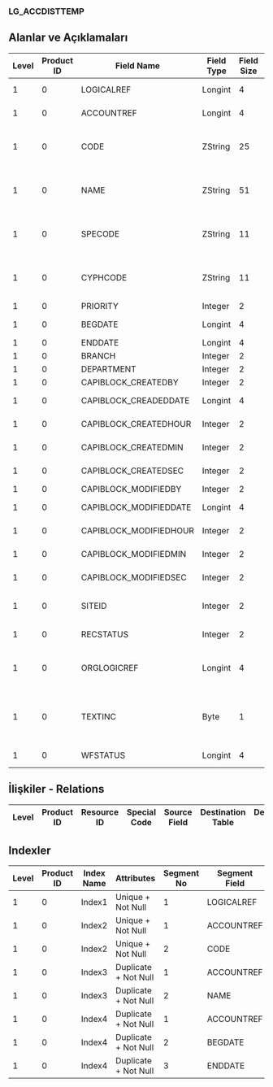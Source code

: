 ### LG_ACCDISTTEMP

## Alanlar ve Açıklamaları

**Level**|**Product ID**|**Field Name**|**Field Type**|**Field Size**|**Field Offset**|**Türkçe Açıklama**|**Expression**
-----|-----|-----|-----|-----|-----|-----|-----
1|0|LOGICALREF|Longint|4|0|Logical Reference|Logical Reference
1|0|ACCOUNTREF|Longint|4|4|EMUHACC LOGICALREF|EMUHACC LOGICALREF
1|0|CODE|ZString|25|8|Genel Muh. Dağıtım Şablonu Kodu|G/L Distribution Template Code
1|0|NAME|ZString|51|33|Genel Muh. Dağıtım Şablonu Açıklaması|G/L Distribution Template Description
1|0|SPECODE|ZString|11|84|Genel Muh. Dağıtım Şablonu Özel Kodu|G/L Distribution Template Aux. Code
1|0|CYPHCODE|ZString|11|95|Genel Muh. Dağıtım Şablonu Yetki Kodu|G/L Distribution Template Auth. Code
1|0|PRIORITY|Integer|2|106|Öncelik|Priority
1|0|BEGDATE|Longint|4|108|Başlangıç tarihi|Start Date
1|0|ENDDATE|Longint|4|112|Bitiş Tarihi|End Date
1|0|BRANCH|Integer|2|116|İşyeri|Division
1|0|DEPARTMENT|Integer|2|118|Bölüm|Department
1|0|CAPIBLOCK_CREATEDBY|Integer|2|120|Oluşturan|Created By
1|0|CAPIBLOCK_CREADEDDATE|Longint|4|122|Oluşturulma Tarihi|Created Date
1|0|CAPIBLOCK_CREATEDHOUR|Integer|2|126|Oluşturulma Saati|Created Hour
1|0|CAPIBLOCK_CREATEDMIN|Integer|2|128|Oluşturulma Dakikası|Created Minute
1|0|CAPIBLOCK_CREATEDSEC|Integer|2|130|Oluşturulma Saniyesi|Created Second
1|0|CAPIBLOCK_MODIFIEDBY|Integer|2|132|Değiştiren|Modified By
1|0|CAPIBLOCK_MODIFIEDDATE|Longint|4|134|Değiştirilme Tarihi|Modified Date
1|0|CAPIBLOCK_MODIFIEDHOUR|Integer|2|138|Değiştirilme Saati|Modified Hour
1|0|CAPIBLOCK_MODIFIEDMIN|Integer|2|140|Değiştirilme Dakikası|Modified Minute
1|0|CAPIBLOCK_MODIFIEDSEC|Integer|2|142|Değiştirilme Saniyesi|Modified Second
1|0|SITEID|Integer|2|144|Veri Merkezi|Data Processing Site
1|0|RECSTATUS|Integer|2|146|Kayıt Durumu|Record Status
1|0|ORGLOGICREF|Longint|4|148|Orijinal Kayıt Log. Ref.|Original Record Logical Reference
1|0|TEXTINC|Byte|1|152|Ayrıntılı Açıklama İçerir (1- Evet, 0- Hayır)|Contains Detail Description (1- Yes, 0- No)
1|0|WFSTATUS|Longint|4|153|Kullanımda Değil|Not In Use

## İlişkiler - Relations

**Level**|**Product ID**|**Resource ID**|**Special Code**|**Source Field**|**Destination Table**|**Destination Field**|**Relation Type**|**Extra Condition**
-----|-----|-----|-----|-----|-----|-----|-----|-----

## Indexler

**Level**|**Product ID**|**Index Name**|**Attributes**|**Segment No**|**Segment Field**|**Sense**
-----|-----|-----|-----|-----|-----|-----
1|0|Index1|Unique + Not Null|1|LOGICALREF|Ascending
1|0|Index2|Unique + Not Null|1|ACCOUNTREF|Ascending
1|0|Index2|Unique + Not Null|2|CODE|Ascending
1|0|Index3|Duplicate + Not Null|1|ACCOUNTREF|Ascending
1|0|Index3|Duplicate + Not Null|2|NAME|Ascending
1|0|Index4|Duplicate + Not Null|1|ACCOUNTREF|Ascending
1|0|Index4|Duplicate + Not Null|2|BEGDATE|Ascending
1|0|Index4|Duplicate + Not Null|3|ENDDATE|Ascending
